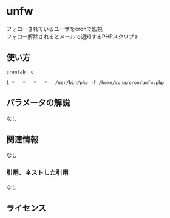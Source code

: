 unfw
====
フォローされているユーザをcronで監視  
フォロー解除されるとメールで通知するPHPスクリプト
 

使い方
------
``crontab -e``  

``1 *   *   *   *   /usr/bin/php -f /home/cona/cron/unfw.php
``
 
パラメータの解説
----------------
なし
 
関連情報
--------
なし
 
### 引用、ネストした引用
なし
 
ライセンス
----------

